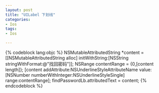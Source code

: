 ```yaml
---
layout: post
title: "UILabel 下划线"
categories:
- Ios 
tags:
- Ios 

---
```

  
{% codeblock lang:objc %}
NSMutableAttributedString *content = [[NSMutableAttributedString alloc] initWithString:[NSString stringWithFormat:@"找回密码"]];
NSRange contentRange = {0,[content length]};
[content addAttribute:NSUnderlineStyleAttributeName value:[NSNumber numberWithInteger:NSUnderlineStyleSingle] range:contentRange];
findPasswordLb.attributedText = content;
{% endcodeblock %}
